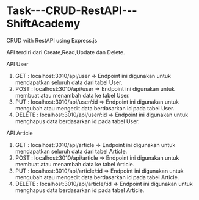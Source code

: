 # Task---CRUD-RestAPI---ShiftAcademy
CRUD with RestAPI using Express.js


API terdiri dari Create,Read,Update dan Delete.

API User
1. GET    : localhost:3010/api/user       => Endpoint ini digunakan untuk mendapatkan seluruh data dari tabel User.
2. POST   : localhost:3010/api/user       => Endpoint ini digunakan untuk membuat atau menambah data ke tabel User.
3. PUT    : localhost:3010/api/user/:id   => Endpoint ini digunakan untuk mengubah atau mengedit data berdasarkan id pada tabel User.
4. DELETE : localhost:3010/api/user/:id   => Endpoint ini digunakan untuk menghapus data berdasarkan id pada tabel User.

API Article
1. GET    : localhost:3010/api/article       => Endpoint ini digunakan untuk mendapatkan seluruh data dari tabel Article.
2. POST   : localhost:3010/api/article       => Endpoint ini digunakan untuk membuat atau menambah data ke tabel Article.
3. PUT    : localhost:3010/api/article/:id   => Endpoint ini digunakan untuk mengubah atau mengedit data berdasarkan id pada tabel Article.
4. DELETE : localhost:3010/api/article/:id   => Endpoint ini digunakan untuk menghapus data berdasarkan id pada tabel Article.


